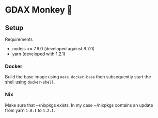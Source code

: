 # GDAX Monkey :monkey:

## Setup

Requirements
 - nodejs >= 7.6.0 (developed against 8.7.0)
 - yarn (developed with 1.2.1)

### Docker

Build the base image using `make docker-base` then subsequently start the shell
using `docker-shell`.

### Nix

Make sure that ~/nixpkgs exists. In my case ~/nixpkgs contains an update from
yarn `1.0.1` to `1.2.1`.
